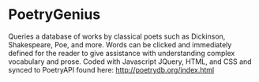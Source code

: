 # PoetryGenius
Queries a database of works by classical poets such as Dickinson, Shakespeare, Poe, and more.                              Words can be clicked and immediately defined for the reader to give assistance with understanding                             complex vocabulary and prose. Coded with Javascript JQuery, HTML, and CSS and synced to PoetryAPI found here: http://poetrydb.org/index.html
